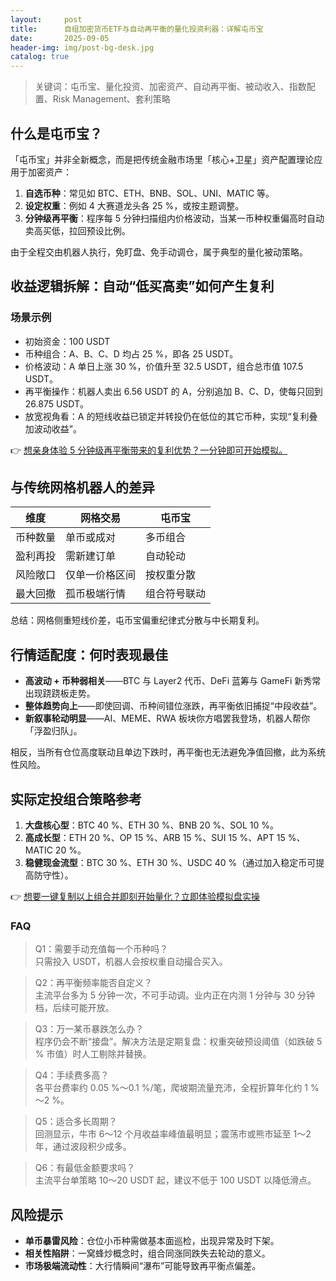 ```yaml
---
layout:     post
title:      自组加密货币ETF与自动再平衡的量化投资利器：详解屯币宝
date:       2025-09-05
header-img: img/post-bg-desk.jpg
catalog: true
---
```


> 关键词：屯币宝、量化投资、加密资产、自动再平衡、被动收入、指数配置、Risk Management、套利策略

## 什么是屯币宝？  
「屯币宝」并非全新概念，而是把传统金融市场里「核心+卫星」资产配置理论应用于加密资产：  
1. **自选币种**：常见如 BTC、ETH、BNB、SOL、UNI、MATIC 等。  
2. **设定权重**：例如 4 大赛道龙头各 25 %，或按主题调整。  
3. **分钟级再平衡**：程序每 5 分钟扫描组内价格波动，当某一币种权重偏高时自动卖高买低，拉回预设比例。  

由于全程交由机器人执行，免盯盘、免手动调仓，属于典型的量化被动策略。

## 收益逻辑拆解：自动“低买高卖”如何产生复利  
### 场景示例  
- 初始资金：100 USDT  
- 币种组合：A、B、C、D 均占 25 %，即各 25 USDT。  
- 价格波动：A 单日上涨 30 %，价值升至 32.5 USDT，组合总市值 107.5 USDT。  
- 再平衡操作：机器人卖出 6.56 USDT 的 A，分别追加 B、C、D，使每只回到 26.875 USDT。  
- 放宽视角看：A 的短线收益已锁定并转投仍在低位的其它币种，实现“复利叠加波动收益”。

👉 [想亲身体验 5 分钟级再平衡带来的复利优势？一分钟即可开始模拟。](https://okxdog.com/)

## 与传统网格机器人的差异  
| 维度 | 网格交易 | 屯币宝 |
|---|---|---|
| 币种数量 | 单币或成对 | 多币组合 |
| 盈利再投 | 需新建订单 | 自动轮动 |
| 风险敞口 | 仅单一价格区间 | 按权重分散 |
| 最大回撤 | 孤币极端行情 | 组合符号联动 |

总结：网格侧重短线价差，屯币宝偏重纪律式分散与中长期复利。

## 行情适配度：何时表现最佳  
- **高波动 + 币种弱相关**——BTC 与 Layer2 代币、DeFi 蓝筹与 GameFi 新秀常出现跷跷板走势。  
- **整体趋势向上**——即使回调、币种间错位涨跌，再平衡依旧捕捉“中段收益”。  
- **新叙事轮动明显**——AI、MEME、RWA 板块你方唱罢我登场，机器人帮你「浮盈归队」。  

相反，当所有仓位高度联动且单边下跌时，再平衡也无法避免净值回撤，此为系统性风险。

## 实际定投组合策略参考  
1. **大盘核心型**：BTC 40 %、ETH 30 %、BNB 20 %、SOL 10 %。  
2. **高成长型**：ETH 20 %、OP 15 %、ARB 15 %、SUI 15 %、APT 15 %、MATIC 20 %。  
3. **稳健现金流型**：BTC 30 %、ETH 30 %、USDC 40 %（通过加入稳定币可提高防守性）。  

👉 [想要一键复制以上组合并即刻开始量化？立即体验模拟盘实操](https://okxdog.com/)

### FAQ  
> Q1：需要手动充值每一个币种吗？  
> 只需投入 USDT，机器人会按权重自动撮合买入。  

> Q2：再平衡频率能否自定义？  
> 主流平台多为 5 分钟一次，不可手动调。业内正在内测 1 分钟与 30 分钟档，后续可能开放。  

> Q3：万一某币暴跌怎么办？  
> 程序仍会不断“接盘”。解决方法是定期复盘：权重突破预设阈值（如跌破 5 % 市值）时人工剔除并替换。  

> Q4：手续费多高？  
> 各平台费率约 0.05 %～0.1 %/笔，爬坡期流量充沛，全程折算年化约 1 %～2 %。  

> Q5：适合多长周期？  
> 回测显示，牛市 6～12 个月收益率峰值最明显；震荡市或熊市延至 1～2 年，通过波段积少成多。  

> Q6：有最低金额要求吗？  
> 主流平台单策略 10～20 USDT 起，建议不低于 100 USDT 以降低滑点。  

## 风险提示  
- **单币暴雷风险**：仓位小币种需做基本面巡检，出现异常及时下架。  
- **相关性陷阱**：一窝蜂炒概念时，组合同涨同跌失去轮动的意义。  
- **市场极端流动性**：大行情瞬间“瀑布”可能导致再平衡点偏差。